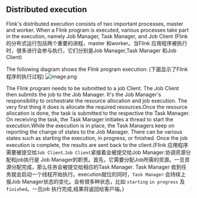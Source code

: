 Distributed execution
---
Flink's distributed execution consists of two important processes, master and worker. When a Flink program is executed, various processes take part in the execution, namely Job Manager, Task Manager, and Job Client
(Flink的分布式运行包括两个重要的进程，master 和worker。当Flink 应用程序被执行时，很多进行会参与执行，它们分别是Job Manager,Task Manager 和Job Client)

The following diagram shows the Flink program execution:
(下面显示了Flink程序的执行过程)
![image.png](https://upload-images.jianshu.io/upload_images/10186629-8313450d57583543.png?imageMogr2/auto-orient/strip%7CimageView2/2/w/1240)

The Flink program needs to be submitted to a job Client. The Job Client then submits the job to the Job Manager. It's the Job Manager's responsibility to orchestrate the resource allocation and job execution. The very first thing it does is allocate the required resources.Once the resource allocation is done, the task is submitted to the respective the Task Manager. On receiving the task, the Task Manager initiates a thread to start the execution.While the execution is in place, the Task Managers keep on reporting the change of states to the Job Manager. There can be various states such as starting the execution, in progress, or finished. Once the job execution is complete, the results are sent back to the client.(Flink 应用程序需要被提交给`Job Client`.`Job Client`紧接着会被提交给Job Manager.协调资源分配和job执行是 Job Manager的职责。首先，它需要分配Job所需的资源。一旦资源分配完成，那么任务会被提交给相应的Task Manager. Task Manager 收到任务就会启动一个线程开始执行。execution就位的同时，`Task Manager` 会持续上报Job Manager状态的变化。会有很多种状态，比如 `starting` `in progress` 及`finished`。一旦job 执行完成,结果将返回给客户端。)
